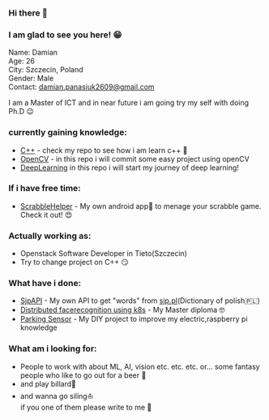 ### Hi there 👋
### I am glad to see you here! :grin:

Name: Damian</br>
Age: 26</br>
City: Szczecin, Poland</br>
Gender: Male</br>
Contact: damian.panasiuk2609@gmail.com</br>

I am a Master of ICT and in near future i am going try my self with doing Ph.D :wink: 

### currently gaining knowledge:
 - [C++](https://github.com/GHRik/CXX-exercises) - check my repo to see how i am learn c++ :star_struck:
 - [OpenCV](https://github.com/GHRik/openCV-exercises) - in this repo i will commit some easy project using openCV
 - [DeepLearning](https://github.com/GHRik/Deeplearning-exercise) in this repo i will start my journey of deep learning!
 
### If i have free time:
- [ScrabbleHelper](https://github.com/GHRik/PomocnaLiterka) - My own android app:iphone: to menage your scrabble game. Check it out! :heart_eyes:

### Actually working as:
- Openstack Software Developer in Tieto(Szczecin)
- Try to change project on C++ :smirk:

### What have i done:
- [SjpAPI](https://github.com/GHRik/SjpAPI) - My own API to get "words" from [sjp.pl](www.sjp.pl)(Dictionary of polish:poland:)
- [Distributed facerecognition using k8s](https://github.com/GHRik/Distributed-k8s-face-recognition) - My Master diploma :nerd_face:
- [Parking Sensor](https://github.com/GHRik/Parking-Sensor-DIY) - My DIY project to improve my electric,raspberry pi knowledge

### What am i looking for:
- People to work with about ML, AI, vision etc. etc. etc. or... some fantasy people who like to go out for a beer :beers:
- and play billard:8ball:
- and wanna go siling:sailboat:</br>
if you one of them please write to me :partying_face:
